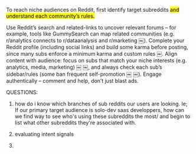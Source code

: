 To reach niche audiences on Reddit, first identify target subreddits 
<mark>and understand each community’s rules.</mark>

Use Reddit’s search and related-links to uncover relevant forums – for example, tools like GummySearch can map related communities (e.g. r/analytics connects to r/dataanalysis and r/marketing ￼).  Complete your Reddit profile (including social links) and build some karma before posting, since many subs enforce a minimum karma and custom rules ￼.  Align content with audience: focus on subs that match your niche interests (e.g. analytics, media, marketing) ￼ ￼, and always check each sub’s sidebar/rules (some ban frequent self-promotion ￼ ￼).  Engage authentically – comment and help, don’t just blast ads.


QUESTIONS:
1. how do i know which branches of sub reddits our users are looking. Ie; If our primary target audience is solo-dev saas developpers, how can we find way to see who's using these subreddits the most/ and begin to list what other subreddits they're associated with.

2. evaluating intent signals

3. 